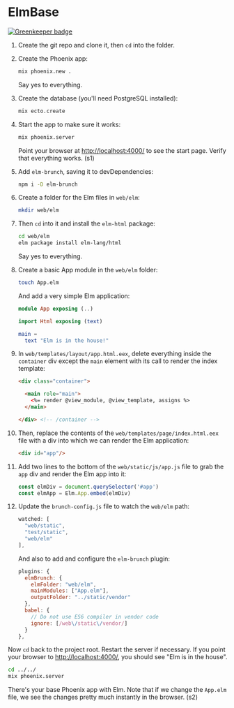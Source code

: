 # ElmBase

[![Greenkeeper badge](https://badges.greenkeeper.io/chasm/elm_base.svg)](https://greenkeeper.io/)

1. Create the git repo and clone it, then `cd` into the folder.

2. Create the Phoenix app:

    ```sh
    mix phoenix.new .
    ```

    Say yes to everything.

3. Create the database (you'll need PostgreSQL installed):

    ```sh
    mix ecto.create
    ```

4. Start the app to make sure it works:

    ```sh
    mix phoenix.server
    ```

    Point your browser at [http://localhost:4000/](http://localhost:4000/) to see the start page. Verify that everything works. (s1)

5. Add `elm-brunch`, saving it to devDependencies:

    ```sh
    npm i -D elm-brunch
    ```

6. Create a folder for the Elm files in `web/elm`:

    ```sh
    mkdir web/elm
    ```

7. Then `cd` into it and install the `elm-html` package:

    ```sh
    cd web/elm
    elm package install elm-lang/html
    ```

    Say yes to everything.

8. Create a basic App module in the `web/elm` folder:

    ```sh
    touch App.elm
    ```

    And add a very simple Elm application:

    ```elm
    module App exposing (..)

    import Html exposing (text)

    main =
      text "Elm is in the house!"
    ```

9. In `web/templates/layout/app.html.eex`, delete everything inside the `container` div except the `main` element with its call to render the index template:

    ```html
    <div class="container">

      <main role="main">
        <%= render @view_module, @view_template, assigns %>
      </main>

    </div> <!-- /container -->
    ```

10. Then, replace the contents of the `web/templates/page/index.html.eex` file with a div into which we can render the Elm application:

    ```html
    <div id="app"/>
    ```

11. Add two lines to the bottom of the `web/static/js/app.js` file to grab the `app` div and render the Elm app into it:

    ```js
    const elmDiv = document.querySelector('#app')
    const elmApp = Elm.App.embed(elmDiv)
    ```

12. Update the `brunch-config.js` file to watch the `web/elm` path:

    ```js
    watched: [
      "web/static",
      "test/static",
      "web/elm"
    ],
    ```

    And also to add and configure the `elm-brunch` plugin:

    ```js
    plugins: {
      elmBrunch: {
        elmFolder: "web/elm",
        mainModules: ["App.elm"],
        outputFolder: "../static/vendor"
      },
      babel: {
        // Do not use ES6 compiler in vendor code
        ignore: [/web\/static\/vendor/]
      }
    },
    ```

Now `cd` back to the project root. Restart the server if necessary. If you point your browser to [http://localhost:4000/](http://localhost:4000/), you should see "Elm is in the house".

```sh
cd ../../
mix phoenix.server
```

There's your base Phoenix app with Elm. Note that if we change the `App.elm` file, we see the changes pretty much instantly in the browser. (s2)
